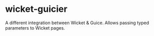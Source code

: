 wicket-guicier
=================

A different integration between Wicket & Guice. Allows passing
typed parameters to Wicket pages.
